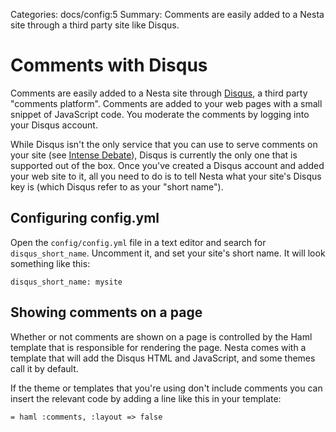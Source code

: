 Categories: docs/config:5
Summary: Comments are easily added to a Nesta site through a third party site like Disqus.

# Comments with Disqus

Comments are easily added to a Nesta site through [Disqus][disqus], a
third party "comments platform". Comments are added to your web pages
with a small snippet of JavaScript code. You moderate the comments by
logging into your Disqus account.

While Disqus isn't the only service that you can use to serve comments
on your site (see [Intense Debate][intdeb]), Disqus is currently the
only one that is supported out of the box. Once you've created a Disqus
account and added your web site to it, all you need to do is to tell
Nesta what your site's Disqus key is (which Disqus refer to as your
"short name").

[intdeb]: https://intensedebate.com/

## Configuring config.yml

Open the `config/config.yml` file in a text editor and search for
`disqus_short_name`. Uncomment it, and set your site's short name. It
will look something like this:

    disqus_short_name: mysite

## Showing comments on a page

Whether or not comments are shown on a page is controlled by the Haml
template that is responsible for rendering the page. Nesta comes with a
template that will add the Disqus HTML and JavaScript, and some themes
call it by default.

If the theme or templates that you're using don't include comments you
can insert the relevant code by adding a line like this in your
template:

    = haml :comments, :layout => false

[disqus]: https://disqus.com

